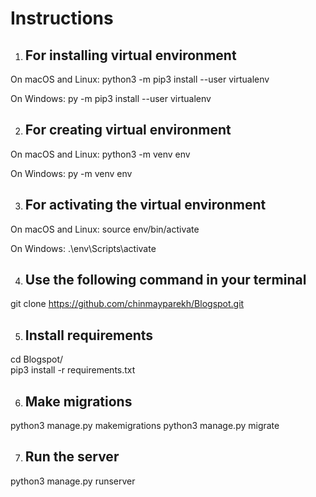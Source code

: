 # Instructions

1. ## For installing virtual environment

On macOS and Linux:
python3 -m pip3  install --user virtualenv

On Windows:
py -m pip3 install --user virtualenv

2. ## For creating virtual environment
On macOS and Linux:
python3 -m venv env

On Windows:
py -m venv env

3. ## For activating the virtual environment

On macOS and Linux:
source env/bin/activate

On Windows:
.\env\Scripts\activate

4. ## Use the following command in your terminal
git clone https://github.com/chinmayparekh/Blogspot.git

5. ## Install requirements
cd Blogspot/ <br/>
pip3 install -r requirements.txt

6. ## Make migrations
python3 manage.py makemigrations
python3 manage.py migrate

7. ## Run the server
python3 manage.py runserver
